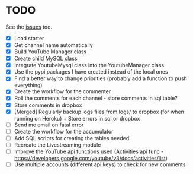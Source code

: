 # TODO
See the [issues](https://github.com/drkostas/youbot/issues) too.
- [X] Load starter
- [X] Get channel name automatically
- [X] Build YouTube Manager class
- [X] Create child MySQL class
- [X] Integrate YoutubeMysql class into the YoutubeManager class
- [X] Use the pypi packages I have created instead of the local ones
- [X] Find a better way to change priorities (probably add a function to push everything)
- [X] Create the workflow for the commenter
- [X] Roll the comments for each channel - store comments in sql table?
- [X] Store comments in dropbox
- [X] \[Merged\] Regularly backup logs files from logs/ to dropbox (for when running on Heroku) + Store errors in sql or dropbox
- [ ] Send me email on fatal error
- [ ] Create the workflow for the accumulator
- [ ] Add SQL scripts for creating the tables needed
- [ ] Recreate the Livestreaming module
- [ ] Improve the YouTube api functions used (Activities api func - https://developers.google.com/youtube/v3/docs/activities/list)
- [ ] Use multiple accounts (different api keys) to check for new comments
